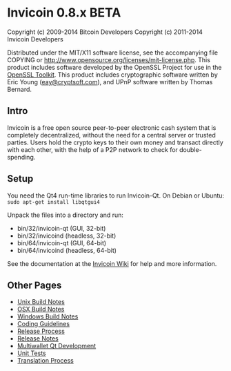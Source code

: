Invicoin 0.8.x BETA
====================

Copyright (c) 2009-2014 Bitcoin Developers
Copyright (c) 2011-2014 Invicoin Developers

Distributed under the MIT/X11 software license, see the accompanying
file COPYING or http://www.opensource.org/licenses/mit-license.php.
This product includes software developed by the OpenSSL Project for use in the [OpenSSL Toolkit](http://www.openssl.org/). This product includes
cryptographic software written by Eric Young ([eay@cryptsoft.com](mailto:eay@cryptsoft.com)), and UPnP software written by Thomas Bernard.


Intro
---------------------
Invicoin is a free open source peer-to-peer electronic cash system that is
completely decentralized, without the need for a central server or trusted
parties.  Users hold the crypto keys to their own money and transact directly
with each other, with the help of a P2P network to check for double-spending.


Setup
---------------------
You need the Qt4 run-time libraries to run Invicoin-Qt. On Debian or Ubuntu:
	`sudo apt-get install libqtgui4`

Unpack the files into a directory and run:

- bin/32/invicoin-qt (GUI, 32-bit)
- bin/32/invicoind (headless, 32-bit)
- bin/64/invicoin-qt (GUI, 64-bit)
- bin/64/invicoind (headless, 64-bit)

See the documentation at the [Invicoin Wiki](http://invicoin.info)
for help and more information.


Other Pages
---------------------
- [Unix Build Notes](build-unix.md)
- [OSX Build Notes](build-osx.md)
- [Windows Build Notes](build-msw.md)
- [Coding Guidelines](coding.md)
- [Release Process](release-process.md)
- [Release Notes](release-notes.md)
- [Multiwallet Qt Development](multiwallet-qt.md)
- [Unit Tests](unit-tests.md)
- [Translation Process](translation_process.md)
